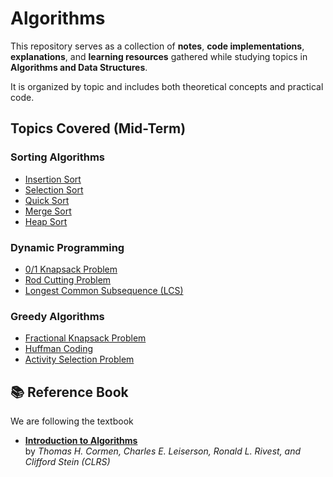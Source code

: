 # Algorithms

This repository serves as a collection of **notes**, **code implementations**, **explanations**, and **learning resources** gathered while studying topics in **Algorithms and Data Structures**.

It is organized by topic and includes both theoretical concepts and practical code.



## Topics Covered (Mid-Term)

### Sorting Algorithms
- [Insertion Sort](./sort-insertion/)
- [Selection Sort](./sort-selection/)
- [Quick Sort](./sort-quick/)
- [Merge Sort](./sort-merge/)
- [Heap Sort](./sort-heap/)

### Dynamic Programming
- [0/1 Knapsack Problem](./knapsack-0-1/)
- [Rod Cutting Problem](./rod-cutting/)
- [Longest Common Subsequence (LCS)](./longest-common-subsequence/)

### Greedy Algorithms
- [Fractional Knapsack Problem](./knapsack-fractional/)
- [Huffman Coding](./huffman-coding/)
- [Activity Selection Problem](./activity-selection/)

## 📚 Reference Book

We are following the textbook
-  **[Introduction to Algorithms](https://iitdh.ac.in/~konjengbam.anand/courses/daa/CLRS4e2022.pdf)**  
by *Thomas H. Cormen, Charles E. Leiserson, Ronald L. Rivest, and Clifford Stein (CLRS)*
